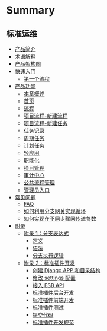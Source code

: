 # Summary

## 标准运维
* [产品简介](产品白皮书/产品简介/README.md)
* [术语解释](产品白皮书/术语解释/glossary.md)
* [产品架构图](产品白皮书/产品架构图/framework.md)
* [快速入门]()
    * [第一个流程](产品白皮书/快速入门/job_flow.md)
* [产品功能]()
    * [本章概述](产品白皮书/产品功能/function.md)
    * [首页](产品白皮书/产品功能/page.md)
    * [流程](产品白皮书/产品功能/flow.md)
    * [项目流程-新建流程](产品白皮书/产品功能/flow-edit.md)
    * [项目流程-新建任务](产品白皮书/产品功能/flow-new_task.md)
    * [任务记录](产品白皮书/产品功能/record.md)
    * [周期任务](产品白皮书/产品功能/periodic_task.md)
    * [计划任务](产品白皮书/产品功能/clock_task.md)
    * [轻应用](产品白皮书/产品功能/use.md)
    * [职能化](产品白皮书/产品功能/function_task.md)
    * [项目管理](产品白皮书/产品功能/project_management.md)
    * [审计中心](产品白皮书/产品功能/audit.md)
    * [公共流程管理](产品白皮书/产品功能/common_flow.md)
    * [管理员入口](产品白皮书/产品功能/administrator_portal.md)
* [常见问题]()
    * [FAQ](产品白皮书/常见问题/faq.md)
    * [如何利用分支网关实现循环](产品白皮书/常见问题/loop.md)
    * [如何实现在不同步骤间传递参数](产品白皮书/常见问题/pass-variables.md)
* [附录]()
    * [附录 1：分支表达式]()
        * [定义](产品白皮书/附录/define.md)
        * [语法](产品白皮书/附录/grammar.md)
        * [分支执行逻辑](产品白皮书/附录/logic.md)
    * [附录 2：标准插件开发]()
        * [创建 Django APP 和目录结构](产品白皮书/附录/Django.md)
        * [修改 settings 配置](产品白皮书/附录/settings.md)
        * [接入 ESB API](产品白皮书/附录/ESB.md)
        * [标准插件后台开发](产品白皮书/附录/atomic.md)
        * [标准插件前端开发](产品白皮书/附录/front.md)
        * [标准插件测试](产品白皮书/附录/test.md)
        * [提交代码](产品白皮书/附录/submit.md)
        * [标准插件开发规范](产品白皮书/附录/specification.md)

